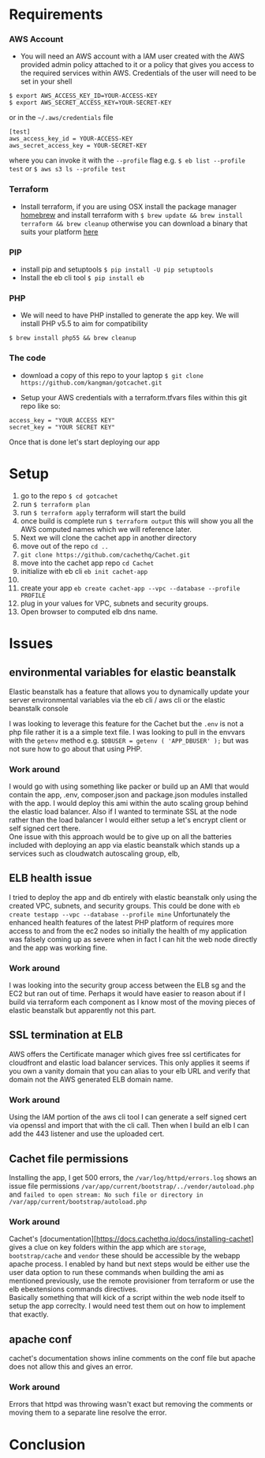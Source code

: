 

# Requirements

### AWS Account
- You will need an AWS account with a IAM user created with the AWS provided admin policy attached to it or a policy that gives you access to the required services within AWS. Credentials of the user will need to be set in your shell

```
$ export AWS_ACCESS_KEY_ID=YOUR-ACCESS-KEY
$ export AWS_SECRET_ACCESS_KEY=YOUR-SECRET-KEY
```
or in the `~/.aws/credentials` file

```
[test]
aws_access_key_id = YOUR-ACCESS-KEY
aws_secret_access_key = YOUR-SECRET-KEY
```

where you can invoke it with the `--profile` flag e.g. `$ eb list --profile test` or `$ aws s3 ls --profile test`

### Terraform
- Install terraform, if you are using OSX install the package manager [homebrew](http://brew.sh) and install terraform with `$ brew update && brew install terraform && brew cleanup` otherwise you can download a binary that suits your platform [here](https://www.terraform.io/downloads.html)

### PIP
- install pip and setuptools `$ pip install -U pip setuptools`
- Install the eb cli tool `$ pip install eb`

### PHP
- We will need to have PHP installed to generate the app key. We will install PHP v5.5 to aim for compatibility

`$ brew install php55 && brew cleanup`

### The code
- download a copy of this repo to your laptop
`$ git clone https://github.com/kangman/gotcachet.git`

- Setup your AWS credentials with a terraform.tfvars files within this git repo like so:

```
access_key = "YOUR ACCESS KEY"
secret_key = "YOUR SECRET KEY"
```
Once that is done let's start deploying our app

# Setup

1. go to the repo
`$ cd gotcachet`
2. run `$ terraform plan`
3. run `$ terraform apply` terraform will start the build
4. once build is complete run `$ terraform output` this will show you all the AWS computed names which we will reference later.
5. Next we will clone the cachet app in another directory
6. move out of the repo `cd ..`
7. `git clone https://github.com/cachethq/Cachet.git`
8. move into the cachet app repo `cd Cachet`
9. initialize with eb cli `eb init cachet-app`
10.
10. create your app `eb create cachet-app --vpc --database --profile PROFILE`
  1. plug in your values for VPC, subnets and security groups.
11. Open browser to computed elb dns name.

# Issues

## environmental variables for elastic beanstalk

Elastic beanstalk has a feature that allows you to dynamically update your server
environmental variables via the eb cli / aws cli or the elastic beanstalk console

I was looking to leverage this feature for the Cachet but the `.env` is not a php
file rather it is a a simple text file.  I was looking to pull in the envvars with
the `getenv` method e.g. `$DBUSER = getenv ( 'APP_DBUSER' );` but was not sure how
to go about that using PHP.

### Work around

I would go with using something like packer or build up an AMI that would contain
the app, .env, composer.json and package.json modules installed with the app.
I would deploy this ami within the auto scaling group behind the elastic load
balancer.  Also if I wanted to terminate SSL at the node rather than the load
balancer I would either setup a let's encrypt client or self signed cert there.  
One issue with this approach would be to give up on all the batteries included with
deploying an app via elastic beanstalk which stands up a services such as cloudwatch
autoscaling group, elb,

## ELB health issue

I tried to deploy the app and db entirely with elastic beanstalk only using the created
VPC, subnets, and security groups.  This could be done with `eb create testapp --vpc --database --profile mine`
Unfortunately the enhanced health features of the latest PHP platform of requires
more access to and from the ec2 nodes so initially the health of my application
was falsely coming up as severe when in fact I can hit the web node directly
and the app was working fine.

### Work around

I was looking into the security group access between the ELB sg and the EC2 but
ran out of time.  Perhaps it would have easier to reason about if I build via
terraform each component as I know most of the moving pieces of elastic beanstalk
but apparently not this part.

## SSL termination at ELB

AWS offers the Certificate manager which gives free ssl certificates for cloudfront
and elastic load balancer services.  This only applies it seems if you own a vanity
domain that you can alias to your elb URL and verify that domain not the AWS generated
ELB domain name.

### Work around

Using the IAM portion of the aws cli tool I can generate a self signed cert via
openssl and import that with the cli call.  Then when I build an elb I can add the
443 listener and use the uploaded cert.  

## Cachet file permissions

Installing the app, I get 500 errors, the `/var/log/httpd/errors.log` shows an
issue file permissions `/var/app/current/bootstrap/../vendor/autoload.php` and
`failed to open stream: No such file or directory in /var/app/current/bootstrap/autoload.php`

### Work around

Cachet's [documentation][https://docs.cachethq.io/docs/installing-cachet] gives
a clue on key folders within the app which are `storage`, `bootstrap/cache` and
`vendor` these should be accessible by the webapp apache process.  I enabled by
hand but next steps would be either use the user data option to run these
commands when building the ami as mentioned previously, use the remote provisioner
from terraform or use the elb ebextensions commands directives.  
Basically something that will kick of a script within the web node itself to
setup the app correclty. I would need test them out on how to implement that exactly.

## apache conf

cachet's documentation shows inline comments on the conf file but apache does
not allow this and gives an error.

### Work around
Errors that httpd was throwing wasn't exact but removing the comments or moving
them to a separate line resolve the error.

# Conclusion
